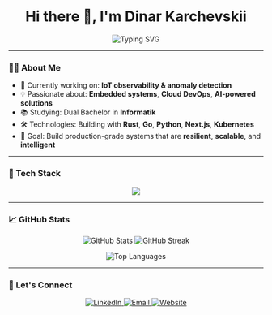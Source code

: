 <h1 align="center">Hi there 👋, I'm Dinar Karchevskii</h1>

<p align="center">
  <img src="https://readme-typing-svg.demolab.com?font=Fira+Code&weight=600&pause=1000&color=007ACC&center=true&vCenter=true&width=435&lines=Software+Engineer+%7C+IoT+%7C+AI+%7C+Cloud+%7C+DevOps;Obsessed+with+clean+code+and+cool+tech+🚀" alt="Typing SVG" />
</p>

---

### 👨‍💻 About Me

- 🔭 Currently working on: **IoT observability & anomaly detection**
- 💡 Passionate about: **Embedded systems**, **Cloud DevOps**, **AI-powered solutions**
- 📚 Studying: Dual Bachelor in **Informatik**
- 🛠️ Technologies: Building with **Rust**, **Go**, **Python**, **Next.js**, **Kubernetes**
- 🎯 Goal: Build production-grade systems that are **resilient**, **scalable**, and **intelligent**

---

### 🧰 Tech Stack

<p align="center">
  <img src="https://skillicons.dev/icons?i=go,rust,python,ts,react,nextjs,flutter,docker,kubernetes,azure,postgres,redis,mysql,linux" />
</p>

---

### 📈 GitHub Stats

<p align="center">
  <img src="https://github-readme-stats.vercel.app/api?username=dinar-karchevskii&show_icons=true&theme=tokyonight&hide_rank=false&hide_border=true" alt="GitHub Stats" />
  <img src="https://github-readme-streak-stats.herokuapp.com/?user=dinar-karchevskii&theme=tokyonight&hide_border=true" alt="GitHub Streak" />
</p>

<p align="center">
  <img src="https://github-readme-stats.vercel.app/api/top-langs/?username=dinar-karchevskii&layout=compact&theme=tokyonight&hide_border=true" alt="Top Languages" />
</p>

---

### 🔗 Let's Connect

<p align="center">
  <a href="https://www.linkedin.com/in/dinar-karchevskii/" target="_blank">
    <img alt="LinkedIn" src="https://img.shields.io/badge/LinkedIn-blue?style=flat&logo=linkedin" />
  </a>
  <a href="mailto:youremail@example.com">
    <img alt="Email" src="https://img.shields.io/badge/Email-grey?style=flat&logo=gmail" />
  </a>
  <a href="https://mia-assist.com" target="_blank">
    <img alt="Website" src="https://img.shields.io/badge/Mia%20Assist-Website-brightgreen?style=flat&logo=vercel" />
  </a>
</p>

